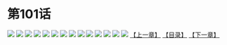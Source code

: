 # 第101话
![](https://s2.baozimh.com/scomic/yuekanshaonuyeqijun-chunquan/0/105-3qo7/1.jpg)
![](https://s2.baozimh.com/scomic/yuekanshaonuyeqijun-chunquan/0/105-3qo7/2.jpg)
![](https://s2.baozimh.com/scomic/yuekanshaonuyeqijun-chunquan/0/105-3qo7/3.jpg)
![](https://s2.baozimh.com/scomic/yuekanshaonuyeqijun-chunquan/0/105-3qo7/4.jpg)
![](https://s2.baozimh.com/scomic/yuekanshaonuyeqijun-chunquan/0/105-3qo7/5.jpg)
![](https://s2.baozimh.com/scomic/yuekanshaonuyeqijun-chunquan/0/105-3qo7/6.jpg)
![](https://s2.baozimh.com/scomic/yuekanshaonuyeqijun-chunquan/0/105-3qo7/7.jpg)
![](https://s2.baozimh.com/scomic/yuekanshaonuyeqijun-chunquan/0/105-3qo7/8.jpg)
![](https://s2.baozimh.com/scomic/yuekanshaonuyeqijun-chunquan/0/105-3qo7/9.jpg)
![](https://s2.baozimh.com/scomic/yuekanshaonuyeqijun-chunquan/0/105-3qo7/10.jpg)
![](https://s2.baozimh.com/scomic/yuekanshaonuyeqijun-chunquan/0/105-3qo7/11.jpg)
![](https://s2.baozimh.com/scomic/yuekanshaonuyeqijun-chunquan/0/105-3qo7/12.jpg)
![](https://s2.baozimh.com/scomic/yuekanshaonuyeqijun-chunquan/0/105-3qo7/13.jpg)
![](https://s2.baozimh.com/scomic/yuekanshaonuyeqijun-chunquan/0/105-3qo7/14.jpg)
[【上一章】](./100.md)
[【目录】](./README.md)
[【下一章】](./102.md)
